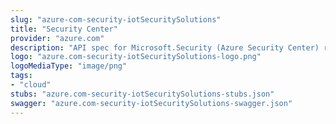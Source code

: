 ```yaml
---
slug: "azure-com-security-iotSecuritySolutions"
title: "Security Center"
provider: "azure.com"
description: "API spec for Microsoft.Security (Azure Security Center) resource provider"
logo: "azure.com-security-iotSecuritySolutions-logo.png"
logoMediaType: "image/png"
tags:
- "cloud"
stubs: "azure.com-security-iotSecuritySolutions-stubs.json"
swagger: "azure.com-security-iotSecuritySolutions-swagger.json"
---
```

